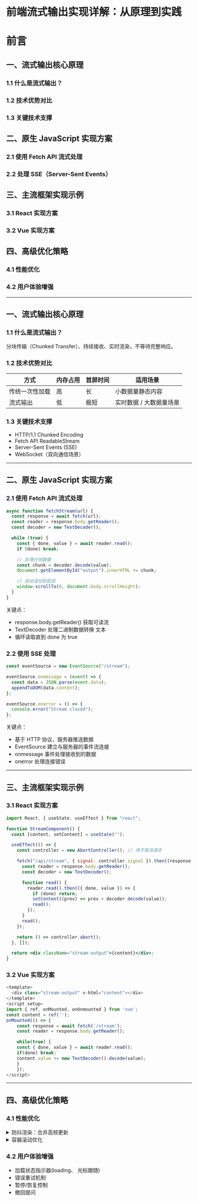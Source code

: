 # 前端流式输出实现详解：从原理到实践

# 前言

## 一、流式输出核心原理

### 1.1 什么是流式输出？

### 1.2 技术优势对比

### 1.3 关键技术支撑

## 二、原生 JavaScript 实现方案

### 2.1 使用 Fetch API 流式处理

### 2.2 处理 SSE（Server-Sent Events）

## 三、主流框架实现示例

### 3.1 React 实现方案

### 3.2 Vue 实现方案

## 四、高级优化策略

### 4.1 性能优化

### 4.2 用户体验增强

---

## 一、流式输出核心原理

### 1.1 什么是流式输出？

分块传输（Chunked Transfer）、持续接收、实时渲染，不等待完整响应。

### 1.2 技术优势对比

| 方式           | 内存占用 | 首屏时间 | 适用场景                |
| -------------- | -------- | -------- | ----------------------- |
| 传统一次性加载 | 高       | 长       | 小数据量静态内容        |
| 流式输出       | 低       | 极短     | 实时数据 / 大数据量场景 |

### 1.3 关键技术支撑

- HTTP/1.1 Chunked Encoding
- Fetch API ReadableStream
- Server-Sent Events (SSE)
- WebSocket（双向通信场景）

---

## 二、原生 JavaScript 实现方案

### 2.1 使用 Fetch API 流式处理

```javascript
async function fetchStream(url) {
  const response = await fetch(url);
  const reader = response.body.getReader();
  const decoder = new TextDecoder();

  while (true) {
    const { done, value } = await reader.read();
    if (done) break;

    // 处理分块数据
    const chunk = decoder.decode(value);
    document.getElementById("output").innerHTML += chunk;

    // 自动滚动到底部
    window.scrollTo(0, document.body.scrollHeight);
  }
}
```

关键点：

- response.body.getReader() 获取可读流
- TextDecoder 处理二进制数据转换 文本
- 循环读取直到 done 为 true

### 2.2 使用 SSE 处理

```javascript
const eventSource = new EventSource("/stream");

eventSource.onmessage = (event) => {
  const data = JSON.parse(event.data);
  appendToDOM(data.content);
};

eventSource.onerror = () => {
  console.error("Stream closed");
};
```

关键点：

- 基于 HTTP 协议，服务器推送数据
- EventSource 建立与服务器的事件流连接
- onmessage 事件处理接收到的数据
- onerror 处理连接错误

---

## 三、主流框架实现示例

### 3.1 React 实现方案

```jsx
import React, { useState, useEffect } from "react";

function StreamComponent() {
  const [content, setContent] = useState("");

  useEffect(() => {
    const controller = new AbortController(); // 用于取消请求

    fetch("/api/stream", { signal: controller.signal }).then((response) => {
      const reader = response.body.getReader();
      const decoder = new TextDecoder();

      function read() {
        reader.read().then(({ done, value }) => {
          if (done) return;
          setContent((prev) => prev + decoder.decode(value));
          read();
        });
      }
      read();
    });

    return () => controller.abort();
  }, []);

  return <div className="stream-output">{content}</div>;
}
```

### 3.2 Vue 实现方案

```javascript
<template>
  <div class="stream-output" v-html="content"></div>
</template>
<script setup>
import { ref, onMounted, onUnmounted } from 'vue';
const content = ref('');
onMounted(() => {
    const response = await fetch('/stream');
    const reader = response.body.getReader();

    while(true) {
    const { done, value } = await reader.read();
    if(done) break;
    content.value += new TextDecoder().decode(value);
    }
    });
</script>
```

---

## 四、高级优化策略

### 4.1 性能优化

<details>
<summary>防抖渲染：合并高频更新</summary>

```javascript
let buffer = [];
let renderScheduled = false;

function scheduleRender() {
  if (!renderScheduled) {
    requestAnimationFrame(() => {
      document.getElementById("output").innerHTML += buffer.join("");
      buffer = [];
      renderScheduled = false;
    });
    renderScheduled = true;
  }
}

// 在数据接收时
buffer.push(chunk);
scheduleRender();
```

_立即更新 dom 存在的问题_

- 每收到数据就触发更新，可能导致大量重排重绘
- 更新频率可能超过屏幕刷新率，造成性能浪费
- 容易造成页面卡顿

_原理分析：_

1. 浏览器渲染机制

- 浏览器的渲染是以帧为单位的，通常是 60fps（每秒 60 帧）
- 每一帧的渲染都需要经过：JavaScript 执行 -> 样式计算 -> 布局 -> 绘制等步骤
- 频繁的 DOM 操作会导致浏览器不断重新计算布局（reflow）和重新绘制（repaint）

2. requestAnimationFrame 的工作方式

- 它会在浏览器下一次重绘之前执行回调函数
- 浏览器会自动调整回调函数的执行时机，使其与屏幕刷新率同步
- 当页面在后台或隐藏时，requestAnimationFrame 会自动暂停，节省资源

_过程：_

- 批量更新 ：不是每收到一个数据块就更新 DOM，而是将数据先存入 buffer
- 防抖 ：通过 renderScheduled 标志位避免在一帧内重复调度渲染
- 同步渲染 ：确保 DOM 更新与浏览器的渲染周期同步
- 减少重排重绘 ：将多次 DOM 更新合并为一次，显著减少浏览器的渲染负担

4. 性能提升体现

- 更流畅的动画效果 ：与屏幕刷新率同步，避免掉帧
- 更好的性能 ：减少不必要的渲染，降低 CPU 和 GPU 负载
- 更好的电池寿命 ：在移动设备上能够更加节能
- 更好的内存管理 ：避免创建过多的渲染任务
</details>

<details> 
<summary>容器滚动优化</summary>

```javascript
// 节流处理
const throttle = (fn, delay) => {
  let lastCall = 0;
  return function (...args) {
    const now = Date.now();
    if (now - lastCall >= delay) {
      fn.apply(this, args);
      lastCall = now;
    }
  };
};

// 位于底部时才自动滚动
const isNearBottom = () => {
  const messagesEl = messagesContainer.value;
  if (messagesEl) {
    const threshold = 100; // 阈值，表示距离底部多少像素内认为是在底部
    return (
      messagesEl.scrollHeight - messagesEl.scrollTop - messagesEl.clientHeight <
      threshold
    );
  }
  return true;
};
```

</details>

### 4.2 用户体验增强

- 加载状态指示器(loading、 光标跟随)
- 错误重试机制
- 暂停/恢复控制
- 撤回提问
